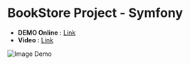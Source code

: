 # BookStore Project - Symfony
- **DEMO Online :** [Link](http://bookstore-ketlas.herokuapp.com/)
- **Video :** [Link](https://youtu.be/AU1h3ixLdwY)

![Image Demo](https://www.site-shot.com/cached_image/mqphbHZCEey7KQJCrBEAAg)